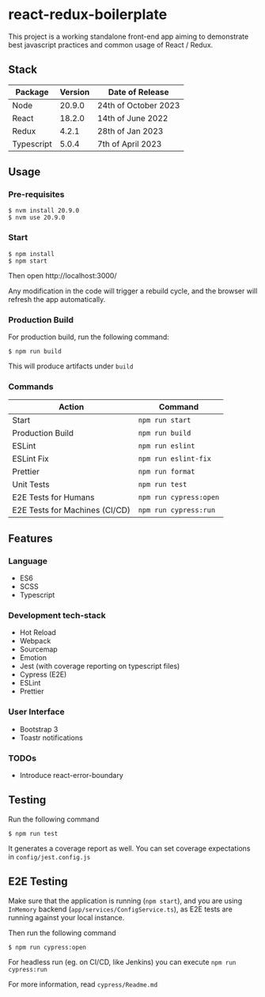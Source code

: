 # react-redux-boilerplate

This project is a working standalone front-end app aiming to demonstrate best javascript practices and common usage of React / Redux.

## Stack

| Package    | Version | Date of Release      |
| ---------- | ------- | -------------------- |
| Node       | 20.9.0  | 24th of October 2023 |
| React      | 18.2.0  | 14th of June 2022    |
| Redux      | 4.2.1   | 28th of Jan 2023     |
| Typescript | 5.0.4   | 7th of April 2023    |

## Usage

### Pre-requisites

```
$ nvm install 20.9.0
$ nvm use 20.9.0
```

### Start

```
$ npm install
$ npm start
```

Then open http://localhost:3000/

Any modification in the code will trigger a rebuild cycle, and the browser will refresh the app automatically.

### Production Build

For production build, run the following command:

```
$ npm run build
```

This will produce artifacts under `build`

### Commands

| Action                         | Command                |
| ------------------------------ | ---------------------- |
| Start                          | `npm run start`        |
| Production Build               | `npm run build`        |
| ESLint                         | `npm run eslint`       |
| ESLint Fix                     | `npm run eslint-fix`   |
| Prettier                       | `npm run format`       |
| Unit Tests                     | `npm run test`         |
| E2E Tests for Humans           | `npm run cypress:open` |
| E2E Tests for Machines (CI/CD) | `npm run cypress:run`  |

## Features

### Language

- ES6
- SCSS
- Typescript

### Development tech-stack

- Hot Reload
- Webpack
- Sourcemap
- Emotion
- Jest (with coverage reporting on typescript files)
- Cypress (E2E)
- ESLint
- Prettier

### User Interface

- Bootstrap 3
- Toastr notifications

### TODOs

- Introduce react-error-boundary

## Testing

Run the following command

```
$ npm run test
```

It generates a coverage report as well. You can set coverage expectations in `config/jest.config.js`

## E2E Testing

Make sure that the application is running (`npm start`), and you are using `InMemory` backend (`app/services/ConfigService.ts`), as E2E tests
are running against your local instance.

Then run the following command

```
$ npm run cypress:open
```

For headless run (eg. on CI/CD, like Jenkins) you can execute `npm run cypress:run`

For more information, read `cypress/Readme.md`
